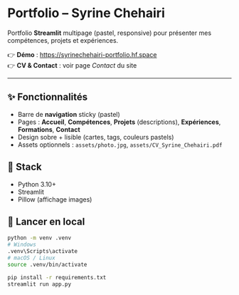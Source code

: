 # Portfolio – Syrine Chehairi

Portfolio **Streamlit** multipage (pastel, responsive) pour présenter mes compétences, projets et expériences.

👉 **Démo** : <https://syrinechehairi-portfolio.hf.space>  
👉 **CV & Contact** : voir page *Contact* du site

---

## ✨ Fonctionnalités
- Barre de **navigation** sticky (pastel)
- Pages : **Accueil**, **Compétences**, **Projets** (descriptions), **Expériences**, **Formations**, **Contact**
- Design sobre + lisible (cartes, tags, couleurs pastels)
- Assets optionnels : `assets/photo.jpg`, `assets/CV_Syrine_Chehairi.pdf`

## 🧰 Stack
- Python 3.10+
- Streamlit
- Pillow (affichage images)

## 🚀 Lancer en local
```bash
python -m venv .venv
# Windows
.venv\Scripts\activate
# macOS / Linux
source .venv/bin/activate

pip install -r requirements.txt
streamlit run app.py
